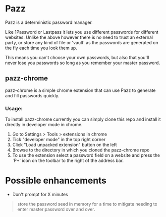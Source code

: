 # Pazz

Pazz is a deterministic password manager.

Like 1Password or Lastpass it lets you use different passwords for different websites. Unlike the above however there is no need to trust an external party, or store any kind of file or 'vault' as the passwords are generated on the fly each time you look them up.

This means you can't choose your own passwords, but also that you'll never lose you passwords so long as you remember your master password.


## pazz-chrome

pazz-chrome is a simple chrome extension that can use Pazz to generate and fill passwords quickly.

### Usage:

To install pazz-chrome currently you can simply clone this repo and install it directly in developer mode in chrome.

1. Go to Settings > Tools > extensions in chrome
1. Tick "developer mode" in the top right corner
1. Click "Load unpacked extension" button on the left
1. Browse to the directory in which you cloned the pazz-chrome repo
1. To use the extension select a password field on a website and press the 'P*' icon on the toolbar to the right of the address bar.


# Possible enhancements

* Don't prompt for X minutes
 > store the password seed in memory for a time to mitigate needing to enter master password over and over.
